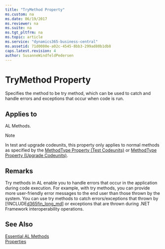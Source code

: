 ```yaml
---
title: "TryMethod Property"
ms.custom: na
ms.date: 06/19/2017
ms.reviewer: na
ms.suite: na
ms.tgt_pltfrm: na
ms.topic: article
ms.service: "dynamics365-business-central"
ms.assetid: 71d0080e-a02c-4545-8bb3-299ad80b1db8
caps.latest.revision: 4
author: SusanneWindfeldPedersen
---
```


 

# TryMethod Property
Specifies the method to be try method, which can be used to catch and handle errors and exceptions that occur when code is run.  
  
## Applies to  
 AL Methods.  
  
> [!NOTE]  
>  In test and upgrade codeunits, this property only applies to normal methods as specified by the [MethodType Property \(Test Codeunits\)](devenv-methodtype-property-test-codeunits.md) or [MethodType Property \(Upgrade Codeunits\)](devenv-methodtype-property-upgrade-codeunits.md).  
  
## Remarks  
 Try methods in AL enable you to handle errors that occur in the application during code execution. For example, with try methods, you can provide more user-friendly error messages to the end user than those thrown by the system. You can use try methods to catch errors/exceptions that thrown by [!INCLUDE[d365fin_long_md](../includes/d365fin_long_md.md)] or exceptions that are thrown during .NET Framework interoperability operations.  
<!-- 
For more information, see [Handling Errors by Using Try Methods](../methods/devenv-Handling-Errors-by-Using-Try-Methods.md).  
-->  
## See Also  
[Essential AL Methods](../devenv-essential-al-methods.md)  
[Properties](devenv-properties.md)